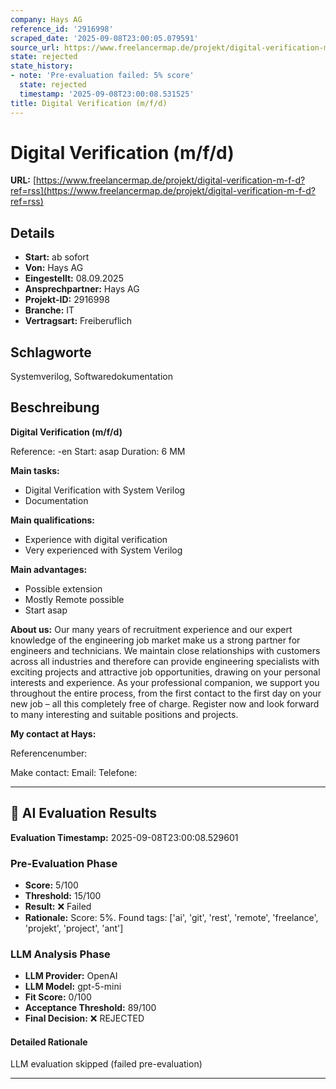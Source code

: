 ```yaml
---
company: Hays AG
reference_id: '2916998'
scraped_date: '2025-09-08T23:00:05.079591'
source_url: https://www.freelancermap.de/projekt/digital-verification-m-f-d?ref=rss
state: rejected
state_history:
- note: 'Pre-evaluation failed: 5% score'
  state: rejected
  timestamp: '2025-09-08T23:00:08.531525'
title: Digital Verification (m/f/d)
---
```



# Digital Verification (m/f/d)
**URL:** [https://www.freelancermap.de/projekt/digital-verification-m-f-d?ref=rss](https://www.freelancermap.de/projekt/digital-verification-m-f-d?ref=rss)
## Details
- **Start:** ab sofort
- **Von:** Hays AG
- **Eingestellt:** 08.09.2025
- **Ansprechpartner:** Hays AG
- **Projekt-ID:** 2916998
- **Branche:** IT
- **Vertragsart:** Freiberuflich

## Schlagworte
Systemverilog, Softwaredokumentation

## Beschreibung
**Digital Verification (m/f/d)**

Reference: -en
Start: asap
Duration: 6 MM

**Main tasks:**

- Digital Verification with System Verilog
- Documentation

**Main qualifications:**

- Experience with digital verification
- Very experienced with System Verilog

**Main advantages:**

- Possible extension
- Mostly Remote possible
- Start asap

**About us:**
Our many years of recruitment experience and our expert knowledge of the engineering job market make us a strong partner for engineers and technicians. We maintain close relationships with customers across all industries and therefore can provide engineering specialists with exciting projects and attractive job opportunities, drawing on your personal interests and experience. As your professional companion, we support you throughout the entire process, from the first contact to the first day on your new job – all this completely free of charge. Register now and look forward to many interesting and suitable positions and projects.

**My contact at Hays:**

Referencenumber:

Make contact:
Email:
Telefone:

---

## 🤖 AI Evaluation Results

**Evaluation Timestamp:** 2025-09-08T23:00:08.529601

### Pre-Evaluation Phase
- **Score:** 5/100
- **Threshold:** 15/100
- **Result:** ❌ Failed
- **Rationale:** Score: 5%. Found tags: ['ai', 'git', 'rest', 'remote', 'freelance', 'projekt', 'project', 'ant']

### LLM Analysis Phase
- **LLM Provider:** OpenAI
- **LLM Model:** gpt-5-mini
- **Fit Score:** 0/100
- **Acceptance Threshold:** 89/100
- **Final Decision:** ❌ REJECTED

#### Detailed Rationale
LLM evaluation skipped (failed pre-evaluation)

---
